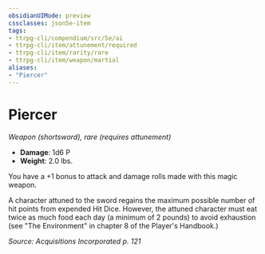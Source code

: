 ```yaml
---
obsidianUIMode: preview
cssclasses: json5e-item
tags:
- ttrpg-cli/compendium/src/5e/ai
- ttrpg-cli/item/attunement/required
- ttrpg-cli/item/rarity/rare
- ttrpg-cli/item/weapon/martial
aliases: 
- "Piercer"
---
```

# Piercer
*Weapon (shortsword), rare (requires attunement)*  

- **Damage**: 1d6 P
- **Weight**: 2.0 lbs.

You have a +1 bonus to attack and damage rolls made with this magic weapon.

A character attuned to the sword regains the maximum possible number of hit points from expended Hit Dice. However, the attuned character must eat twice as much food each day (a minimum of 2 pounds) to avoid exhaustion (see "The Environment" in chapter 8 of the Player's Handbook.)

*Source: Acquisitions Incorporated p. 121*